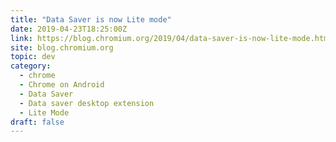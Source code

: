 ```yaml
---
title: "Data Saver is now Lite mode"
date: 2019-04-23T18:25:00Z
link: https://blog.chromium.org/2019/04/data-saver-is-now-lite-mode.html
site: blog.chromium.org
topic: dev
category:
  - chrome
  - Chrome on Android
  - Data Saver
  - Data saver desktop extension
  - Lite Mode
draft: false
---
```

